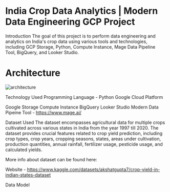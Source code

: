 
# India Crop Data Analytics | Modern Data Engineering GCP Project
Introduction
The goal of this project is to perform data engineering and analytics on India's crop data using various tools and technologies, including GCP Storage, Python, Compute Instance, Mage Data Pipeline Tool, BigQuery, and Looker Studio.

# Architecture

![architecture](https://github.com/Loveprit/Agriculture_dataengineer/assets/32951261/3f604eb9-ad56-4754-855c-eceb3941f994)

Technology Used
Programming Language - Python
Google Cloud Platform

Google Storage
Compute Instance
BigQuery
Looker Studio
Modern Data Pipeine Tool - https://www.mage.ai/


Dataset Used
The dataset encompasses agricultural data for multiple crops cultivated across various states in India from the year 1997 till 2020. The dataset provides crucial features related to crop yield prediction, including crop types, crop years, cropping seasons, states, areas under cultivation, production quantities, annual rainfall, fertilizer usage, pesticide usage, and calculated yields.


More info about dataset can be found here:

Website - https://www.kaggle.com/datasets/akshatgupta7/crop-yield-in-indian-states-dataset

Data Model
